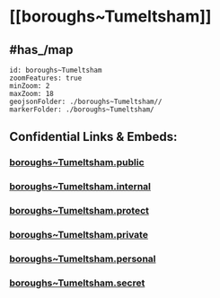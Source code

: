 # [[boroughs~Tumeltsham]] 


## #has_/map  



```leaflet
id: boroughs~Tumeltsham
zoomFeatures: true 
minZoom: 2 
maxZoom: 18
geojsonFolder: ./boroughs~Tumeltsham//
markerFolder: ./boroughs~Tumeltsham/
```




## Confidential Links & Embeds: 

### [boroughs~Tumeltsham.public](/_public/\Earth\Continent\Europe\Europe~Central\Austria\Austrias_States\Oberösterreich\counties~OÖ\Ried~Innkreis\cities~Ried~Innkreis\Tumeltshamboroughs~Tumeltsham.public.md) 

### [boroughs~Tumeltsham.internal](/_internal/\Earth\Continent\Europe\Europe~Central\Austria\Austrias_States\Oberösterreich\counties~OÖ\Ried~Innkreis\cities~Ried~Innkreis\Tumeltshamboroughs~Tumeltsham.internal.md) 

### [boroughs~Tumeltsham.protect](/_protect/\Earth\Continent\Europe\Europe~Central\Austria\Austrias_States\Oberösterreich\counties~OÖ\Ried~Innkreis\cities~Ried~Innkreis\Tumeltshamboroughs~Tumeltsham.protect.md) 

### [boroughs~Tumeltsham.private](/_private/\Earth\Continent\Europe\Europe~Central\Austria\Austrias_States\Oberösterreich\counties~OÖ\Ried~Innkreis\cities~Ried~Innkreis\Tumeltshamboroughs~Tumeltsham.private.md) 

### [boroughs~Tumeltsham.personal](/_personal/\Earth\Continent\Europe\Europe~Central\Austria\Austrias_States\Oberösterreich\counties~OÖ\Ried~Innkreis\cities~Ried~Innkreis\Tumeltshamboroughs~Tumeltsham.personal.md) 

### [boroughs~Tumeltsham.secret](/_secret/\Earth\Continent\Europe\Europe~Central\Austria\Austrias_States\Oberösterreich\counties~OÖ\Ried~Innkreis\cities~Ried~Innkreis\Tumeltshamboroughs~Tumeltsham.secret.md)


